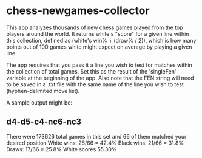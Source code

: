 # chess-newgames-collector
This app analyzes thousands of new chess games played from the top players around the world. It returns white's "score" for a given line within this collection, defined as (white's win% + (draw% / 2)), which is how many points out of 100 games white might expect on average by playing a given line. 

The app requires that you pass it a line you wish to test for matches within the collection of total games. Set this as the result of the 'singleFen' variable at the beginning of the app. Also note that the FEN string will need to be saved in a .txt file with the same name of the line you wish to test (hyphen-delimited move list).

A sample output might be:

d4-d5-c4-nc6-nc3
-----
There were 173626 total games in this set and 66 of them matched your desired position
White wins: 28/66 = 42.4%
Black wins: 21/66 = 31.8%
Draws: 17/66 = 25.8%
White scores 55.30%
